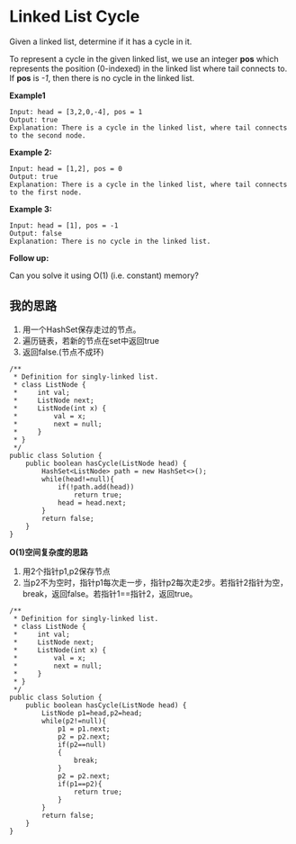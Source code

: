 # Linked List Cycle
Given a linked list, determine if it has a cycle in it.

To represent a cycle in the given linked list, we use an integer **pos** which represents the position (0-indexed) in the linked list where tail connects to. If **pos** is *-1*, then there is no cycle in the linked list.

**Example1**
```
Input: head = [3,2,0,-4], pos = 1
Output: true
Explanation: There is a cycle in the linked list, where tail connects to the second node.
```
**Example 2:**
```
Input: head = [1,2], pos = 0
Output: true
Explanation: There is a cycle in the linked list, where tail connects to the first node.
```
**Example 3:**
```
Input: head = [1], pos = -1
Output: false
Explanation: There is no cycle in the linked list.
```
**Follow up:**

Can you solve it using O(1) (i.e. constant) memory?

## 我的思路
1. 用一个HashSet保存走过的节点。
2. 遍历链表，若新的节点在set中返回true
3. 返回false.(节点不成环)
```
/**
 * Definition for singly-linked list.
 * class ListNode {
 *     int val;
 *     ListNode next;
 *     ListNode(int x) {
 *         val = x;
 *         next = null;
 *     }
 * }
 */
public class Solution {
    public boolean hasCycle(ListNode head) {
        HashSet<ListNode> path = new HashSet<>();
        while(head!=null){
            if(!path.add(head))
                return true;
            head = head.next;
        }
        return false;
    }
}
```
**O(1)空间复杂度的思路**
1. 用2个指针p1,p2保存节点
2. 当p2不为空时，指针p1每次走一步，指针p2每次走2步。若指针2指针为空，break，返回false。若指针1==指针2，返回true。
```
/**
 * Definition for singly-linked list.
 * class ListNode {
 *     int val;
 *     ListNode next;
 *     ListNode(int x) {
 *         val = x;
 *         next = null;
 *     }
 * }
 */
public class Solution {
    public boolean hasCycle(ListNode head) {
        ListNode p1=head,p2=head;
        while(p2!=null){
            p1 = p1.next;
            p2 = p2.next;
            if(p2==null)
            {
                break;
            } 
            p2 = p2.next;
            if(p1==p2){
                return true;
            }
        }
        return false;
    }
}
```